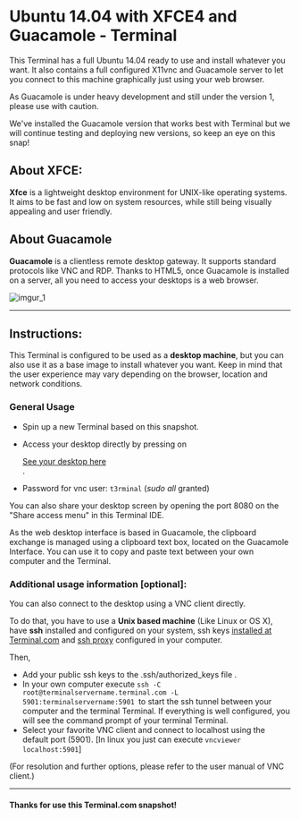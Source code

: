 # Ubuntu 14.04 with XFCE4 and Guacamole  - Terminal

This Terminal has a full Ubuntu 14.04 ready to use and install whatever you want.
It also contains a full configured X11vnc and Guacamole server to let you connect to this machine graphically just using your web browser.

As Guacamole is under heavy development and still under the version 1, please use with caution.

We've installed the Guacamole version that works best with Terminal but we will continue testing and deploying new versions, so keep an eye on this snap!


## About XFCE:
**Xfce** is a lightweight desktop environment for UNIX-like operating systems. It aims to be fast and low on system resources, while still being visually appealing and user friendly.


## About Guacamole
**Guacamole** is a clientless remote desktop gateway. It supports standard protocols like VNC and RDP.
Thanks to HTML5, once Guacamole is installed on a server, all you need to access your desktops is a web browser.

![imgur_1](http://i.imgur.com/dOGMd8W.png)

---

## Instructions:

This Terminal is configured to be used as a **desktop machine**, but you can also use it as a base image to install whatever you want.
Keep in mind that the user experience may vary depending on the browser, location and network conditions.


### General Usage
- Spin up a new Terminal based on this snapshot.
- Access your desktop directly by pressing on <div><a class="btn" id="exlink" target="_blank" href="http://terminalservername-8080.terminal.com/guacamole/#/client/c/Desktop">See your desktop here</a></div>.

- Password for vnc user: `t3rminal` (*sudo all* granted)

You can also share your desktop screen by opening the port 8080 on the "Share access menu" in this Terminal IDE.

As the web desktop interface is based in Guacamole, the clipboard exchange is managed using a clipboard text box, located on the Guacamole Interface. You can use it to copy and paste text between your own computer and the Terminal.

### Additional usage information [optional]:
You can also connect to the desktop using a VNC client directly.

To do that, you have to use a **Unix based machine** (Like Linux or OS X), have **ssh** installed and configured on your system, ssh keys [installed at Terminal.com](https://www.terminal.com/settings/ssh_keys) and [ssh proxy](https://www.terminal.com/ssh) configured in your computer.

Then,
- Add your public ssh keys to the .ssh/authorized_keys file .
- In your own computer execute `ssh -C root@terminalservername.terminal.com -L 5901:terminalservername:5901 `to start the ssh tunnel between your computer and the terminal Terminal. If everything is well configured, you will see the command prompt of your terminal Terminal.
- Select your favorite VNC client and connect to localhost using the default port (5901). [In linux you just can execute `vncviewer localhost:5901`]


(For resolution and further options, please refer to the user manual of VNC client.)

---

#### Thanks for use this Terminal.com snapshot!
